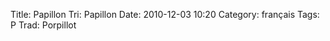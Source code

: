 Title: Papillon
 Tri: Papillon
 Date: 2010-12-03 10:20
 Category: français
 Tags: P
 Trad: Porpillot
 